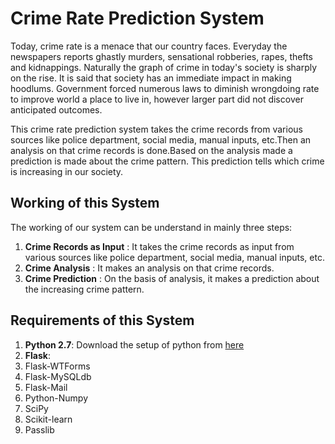 # Crime Rate Prediction System
Today, crime rate is a menace that our country faces. Everyday the newspapers reports ghastly murders, sensational robberies, rapes, thefts and kidnappings. Naturally the graph of crime in today's society is sharply on the rise.
It is said that society has an immediate impact in making hoodlums. Government forced numerous laws to diminish wrongdoing rate to improve world a place to live in, however larger part did not discover anticipated outcomes.

This crime rate prediction system takes the crime records  from various sources like police department, social media, manual inputs, etc.Then  an analysis on that crime records is done.Based on the analysis made a prediction is made about the crime pattern. This prediction tells which crime is increasing in our society.

## Working of this System

The working of our system can be understand in mainly three steps:

 1. **Crime Records as Input** : It takes the crime records as input from various sources like police department, social media, manual inputs, etc.
 2. **Crime Analysis** : It makes an analysis on that crime records.
 3. **Crime Prediction** : On the basis of analysis, it makes a prediction about the increasing crime pattern.

## Requirements of this System

 1. **Python 2.7**: Download the setup of python from [here](https://www.python.org/downloads/)
 2. **Flask**:
 3. Flask-WTForms
 4. Flask-MySQLdb
 5. Flask-Mail
 6. Python-Numpy
 7. SciPy
 8. Scikit-learn
 9. Passlib


